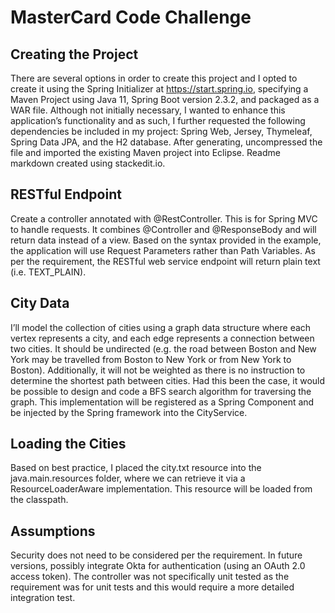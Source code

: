 # MasterCard Code Challenge

## Creating the Project
There are several options in order to create this project and I opted to create it using the Spring Initializer at https://start.spring.io, specifying a Maven Project using Java 11, Spring Boot version 2.3.2, and packaged as a WAR file. Although not initially necessary, I wanted to enhance this application’s functionality and as such, I further requested the following dependencies be included in my project: Spring Web, Jersey, Thymeleaf, Spring Data JPA, and the H2 database. After generating, uncompressed the file and imported the existing Maven project into Eclipse. Readme markdown created using stackedit.io.

## RESTful Endpoint
Create a controller annotated with @RestController. This is for Spring MVC to handle requests. It combines @Controller and @ResponseBody and will return data instead of a view. Based on the syntax provided in the example, the application will use Request Parameters rather than Path Variables. As per the requirement, the RESTful web service endpoint will return plain text (i.e. TEXT_PLAIN).

## City Data
I’ll model the collection of cities using a graph data structure where each vertex represents a city, and each edge represents a connection between two cities. It should be undirected (e.g. the road between Boston and New York may be travelled from Boston to New York or from New York to Boston). Additionally, it will not be weighted as there is no instruction to determine the shortest path between cities. Had this been the case, it would be possible to design and code a BFS search algorithm for traversing the graph. This implementation will be registered as a Spring Component and be injected by the Spring framework into the CityService.

## Loading the Cities
Based on best practice, I placed the city.txt resource into the java.main.resources folder, where we can retrieve it via a ResourceLoaderAware implementation. This resource will be loaded from the classpath.

## Assumptions
Security does not need to be considered per the requirement. In future versions, possibly integrate Okta for authentication (using an OAuth 2.0 access token). The controller was not specifically unit tested as the requirement was for unit tests and this would require a more detailed integration test.

